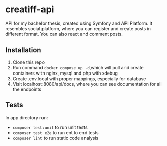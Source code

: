 # creatiff-api
API for my bachelor thesis, created using Symfony and API Platform. It resembles social platform, where you can register 
and create posts in different format. You can also react and comment posts.

## Installation
1. Clone this repo
2. Run command `docker compose up -d`,which will pull and create containers with nginx, mysql and php with xdebug  
3. Create .env.local with proper mappings, especially for database 
4. Visit localhost:8080/api/docs, where you can see documentation for all the endpoints

## Tests
In app directory run:
* `composer test:unit` to run unit tests
* `composer test e2e` to run ent to end tests
* `composer lint` to run static code analysis 
